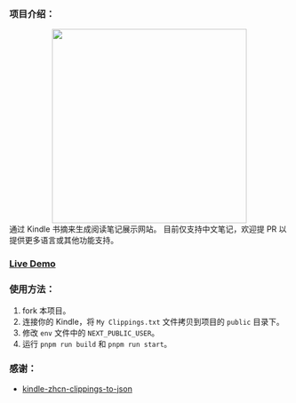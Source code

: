 ### 项目介绍：
<div align="center">
  <img src="https://github.com/chenmoonmo/my-highlight/assets/36295999/584433c6-dbe7-4c29-b827-10edac5a0143" width="350" /> 
</div>
通过 Kindle 书摘来生成阅读笔记展示网站。 目前仅支持中文笔记，欢迎提 PR 以提供更多语言或其他功能支持。

### [Live Demo](https://light.moonwillknow.dev/)

### 使用方法：

1. fork 本项目。
2. 连接你的 Kindle，将 `My Clippings.txt` 文件拷贝到项目的 `public` 目录下。
3. 修改 `env` 文件中的 `NEXT_PUBLIC_USER`。
4. 运行 `pnpm run build` 和 `pnpm run start`。

### 感谢：

- [kindle-zhcn-clippings-to-json](https://github.com/Skywt2003/kindle-zhcn-clippings-to-json)
